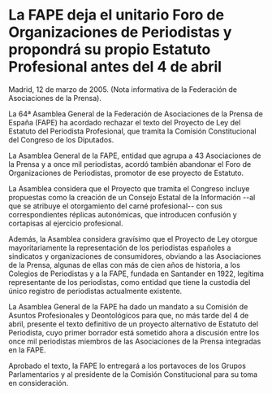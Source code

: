 # La FAPE deja el unitario Foro de Organizaciones de Periodistas y propondrá su propio Estatuto Profesional antes del 4 de abril

Madrid, 12 de marzo de 2005. (Nota informativa de la Federación de Asociaciones de la Prensa).

La 64ª Asamblea General de la Federación de Asociaciones de la Prensa de España (FAPE) ha acordado rechazar el texto del Proyecto de Ley del Estatuto del Periodista Profesional, que tramita la Comisión Constitucional del Congreso de los Diputados.

La Asamblea General de la FAPE, entidad que agrupa a 43 Asociaciones de la Prensa y a once miI periodistas, acordó también abandonar el Foro de Organizaciones de Periodistas, promotor de ese proyecto de Estatuto.

La Asamblea considera que el Proyecto que tramita el Congreso incluye propuestas como la creación de un Consejo Estatal de la Información --al que se atribuye el otorgamiento del carné profesional-- con sus correspondientes réplicas autonómicas, que introducen confusión y cortapisas al ejercicio profesional.

Además, la Asamblea considera gravísimo que el Proyecto de Ley otorgue mayoritariamente la representación de los periodistas españoles a sindicatos y organizaciones de consumidores, obviando a las Asociaciones de la Prensa, algunas de ellas con más de cien años de historia, a los Colegios de Periodistas y a la FAPE, fundada en Santander en 1922, legítima representante de los periodistas, como entidad que tiene la custodia del único registro de periodistas actualmente existente.

La Asamblea General de la FAPE ha dado un mandato a su Comisión de Asuntos Profesionales y Deontológicos para que, no más tarde del 4 de abril, presente el texto definitivo de un proyecto alternativo de Estatuto del Periodista, cuyo primer borrador está sometido ahora a discusión entre los once mil periodistas miembros de las Asociaciones de la Prensa integradas en la FAPE.

Aprobado el texto, la FAPE lo entregará a los portavoces de los Grupos Parlamentarios y al presidente de la Comisión Constitucional para su toma en consideración.
